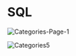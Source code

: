 # SQL
![Categories-Page-1](https://github.com/TrickAndTrack/SQL/assets/73180409/159d842c-0842-4ac9-86d0-60b079be0d25)


![Categories5](https://github.com/TrickAndTrack/SQL/assets/73180409/3e526c23-6e0f-4827-b1ff-30a294732bb5)



